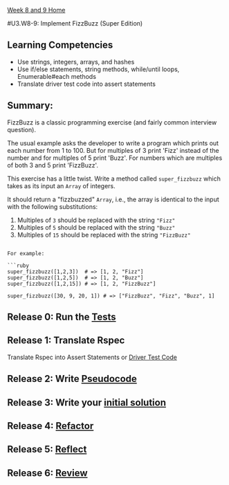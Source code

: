 [Week 8 and 9 Home](../../)

#U3.W8-9: Implement FizzBuzz (Super Edition)

## Learning Competencies
- Use strings, integers, arrays, and hashes
- Use if/else statements, string methods, while/until loops, Enumerable#each methods
- Translate driver test code into assert statements

## Summary:

FizzBuzz is a classic programming exercise (and fairly common interview question).

The usual example asks the developer to write a program which prints out each number from 1 to 100.  But for multiples of 3 print 'Fizz' instead of the number and for multiples of 5 print 'Buzz'.  For numbers which are multiples of both 3 and 5 print 'FizzBuzz'.

This exercise has a little twist.  Write a method called `super_fizzbuzz` which takes as its input an `Array` of integers.

It should return a "fizzbuzzed" `Array`, i.e., the array is identical to the input with the following substitutions:

1. Multiples of `3` should be replaced with the string `"Fizz"`
2. Multiples of `5` should be replaced with the string `"Buzz"`
3. Multiples of `15` should be replaced with the string `"FizzBuzz"`
```

For example:

```ruby
super_fizzbuzz([1,2,3])  # => [1, 2, "Fizz"]
super_fizzbuzz([1,2,5])  # => [1, 2, "Buzz"]
super_fizzbuzz([1,2,15]) # => [1, 2, "FizzBuzz"]

super_fizzbuzz([30, 9, 20, 1]) # => ["FizzBuzz", "Fizz", "Buzz", 1]
```

## Release 0: Run the [Tests](fizz_buzz_spec.rb)

## Release 1: Translate Rspec
Translate Rspec into Assert Statements or [Driver Test Code](https://github.com/Devbootcamp/phase_0_handbook/blob/master/coding-references/driver-code.md)

## Release 2: Write [Pseudocode](https://github.com/Devbootcamp/phase_0_handbook/blob/master/coding-references/pseudocode.md)

## Release 3: Write your [initial solution](https://github.com/Devbootcamp/phase_0_handbook/blob/master/coding-references/initial-solution.md)

## Release 4: [Refactor](https://github.com/Devbootcamp/phase_0_handbook/blob/master/coding-references/refactoring.md)

## Release 5: [Reflect](https://github.com/Devbootcamp/phase_0_handbook/blob/master/coding-references/reflection-guidelines.md)

## Release 6: [Review](https://github.com/Devbootcamp/phase_0_handbook/blob/master/coding-references/review.md)



